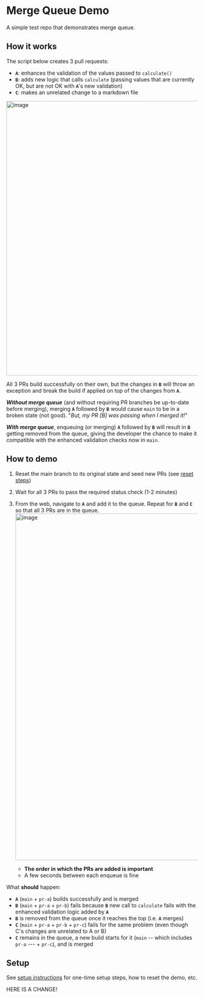 # Merge Queue Demo

A simple test repo that demonstrates merge queue. 

## How it works

The script below creates 3 pull requests:

* **`A`**: enhances the validation of the values passed to  `calculate()`
* **`B`**: adds new logic that calls `calculate` (passing values that are currently OK, but are not OK with **`A`**'s new validation)
* **`C`**: makes an unrelated change to a markdown file

<img width="723" alt="image" src="https://user-images.githubusercontent.com/2503052/205069631-235be39d-63d4-4ddc-bcfa-a700a24b5139.png">

All 3 PRs build successfully on their own, but the changes in **`B`** will throw an exception and break the build if applied on top of the changes from **`A`**.

_**Without merge queue**_ (and without requiring PR branches be up-to-date before merging), merging **`A`** followed by **`B`** would cause `main` to be in a broken state (not good). "_But, my PR [B] was passing when I merged it!_"

_**With merge queue**_, enqueuing (or merging) **`A`** followed by **`B`** will result in **`B`** getting removed from the queue, giving the developer the chance to make it compatible with the enhanced validation checks now in `main`.

## How to demo

1. Reset the main branch to its original state and seed new PRs (see [reset steps](./setup.md))

2. Wait for all 3 PRs to pass the required status check (1-2 minutes)   

3. From the web, navigate to **`A`** and add it to the queue. Repeat for **`B`** and **`C`** so that all 3 PRs are in the queue.
   <img width="913" alt="image" src="https://user-images.githubusercontent.com/2503052/205069843-bfa4b0ae-f0bf-4a7d-97ad-dea20bcccbce.png">
   * **The order in which the PRs are added is important**
   * A few seconds between each enqueue is fine

What **should** happen:

* **`A`** (`main` + `pr-a`) builds successfully and is merged
* **`B`** (`main` + `pr-a` + `pr-b`) fails because **`B`** new call to `calculate` fails with the enhanced validation logic added by **`A`**
* **`B`** is removed from the queue once it reaches the top (i.e. **`A`** merges)
* **`C`** (`main` + `pr-a` + `pr-b` + `pr-c`) fails for the same problem (even though C's changes are unrelated to A or B)
* **`C`** remains in the queue, a new build starts for it (`main` -- which includes `pr-a` --- + `pr-c`), and is merged

## Setup

See [setup instructions](setup.md) for one-time setup steps, how to reset the demo, etc.


HERE IS A CHANGE!
